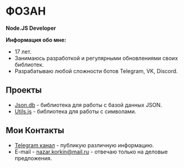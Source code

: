 # ФОЗАН

**Node.JS Developer**

**Информация обо мне:**
* 17 лет.
* Занимаюсь разработкой и регулярными обновлениями своих библиотек.
* Разрабатываю любой сложности ботов Telegram, VK, Discord.

## Проекты

* [Json.db](https://github.com/Fozan-Developer/json.db) - библиотека для работы с базой данных JSON.
* [Utils.js](https://github.com/Fozan-Developer/utils.js) - библиотека для работы с символами.

## Мои Контакты

* [Telegram канал](https://t.me/fozan_inc) - публикую различную информацию.
* E-mail - nazar.korkin@mail.ru - отвечаю только на деловые предложения.
